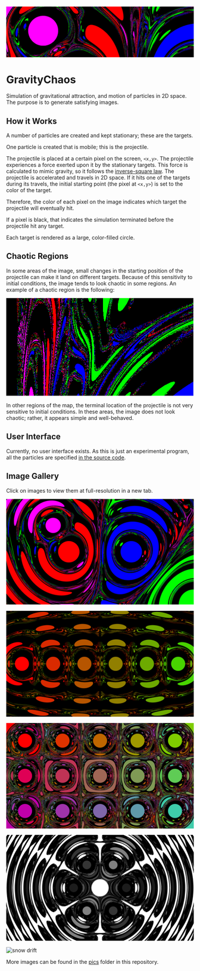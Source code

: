 ![gravity chaos banner](pics/banner.png?raw=true "Gravity Chaos")


# GravityChaos
Simulation of gravitational attraction, and motion of particles in 2D space.
The purpose is to generate satisfying images.


## How it Works

A number of particles are created and kept stationary; these are the targets.

One particle is created that is mobile; this is the projectile.

The projectile is placed at a certain pixel on the screen, `<x,y>`. The projectile experiences a force exerted upon it by the stationary targets. This force is calculated to mimic gravity, so it follows the [inverse-square law](https://en.wikipedia.org/wiki/Inverse-square_law). The projectile is accelerated and travels in 2D space. If it hits one of the targets during its travels, the initial starting point (the pixel at `<x,y>`) is set to the color of the target.

Therefore, the color of each pixel on the image indicates which target the projectile will eventually hit.

If a pixel is black, that indicates the simulation terminated before the projectile hit any target.

Each target is rendered as a large, color-filled circle.


## Chaotic Regions

In some areas of the image, small changes in the starting position of the projectile can make it land on different targets. Because of this sensitivity to initial conditions, the image tends to look chaotic in some regions. An example of a chaotic region is the following:

![chaotic region example](pics/chaotic%20region%20example.png?raw=true "A Chaotic Region")

In other regions of the map, the terminal location of the projectile is not very sensitive to initial conditions. In these areas, the image does not look chaotic; rather, it appears simple and well-behaved.


## User Interface
Currently, no user interface exists. As this is just an experimental program, all the particles are specified [in the source code](GravityChaos/GravityChaos/Form1.cs).


## Image Gallery
Click on images to view them at full-resolution in a new tab.

![Granular Lava Lamp](pics/granular%20lava%20lamp%202%20high%20res.png?raw=true "Granular Lava Lamp")

![Ornate Linear Array](pics/ornate%20linear%20array.png?raw=true "Ornate Linear Array")

![Matrix Gradient](pics/matrix%20gradient%20high%20res.png?raw=true "Matrix Gradient")

![Hexagonal Grayscale](pics/hexagonal%20grayscale.png?raw=true "Hexagonal Grayscale")

![snow drift](pics/snow%20drift%20high%20res.png?raw=true "Snow Drift")

More images can be found in the [pics](pics/) folder in this repository.
